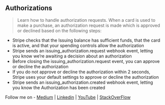 ## Authorizations
> Learn how to handle authorization requests.
> When a card is used to make a purchase, an authorization request is made which is approved or declined based on the following steps:

- Stripe checks that the Issuing balance has sufficient funds, that the card is active, and that your spending controls allow the authorization
- Stripe sends an issuing_authorization.request webhook event, letting you know we’re awaiting a decision about an authorization
- Before closing the issuing_authorization.request event, you can approve or decline the authorization
- If you do not approve or decline the authorization within 2 seconds, Stripe uses your default settings to approve or decline the authorization
- Stripe sends an issuing_authorization.created webhook event, letting you know the Authorization has been created

Follow me on - [Medium](https://saurabhshcs.medium.com) | [Linkedin](https://www.linkedin.com/in/saurabhshcs/) | [YouTube](https://www.youtube.com/channel/UCSQqjPw7_tfx1Ie4yYHbcxQ?pbjreload=102) | [StackOverFlow](https://stackoverflow.com/users/10719720/saurabhshcs?tab=profile)

